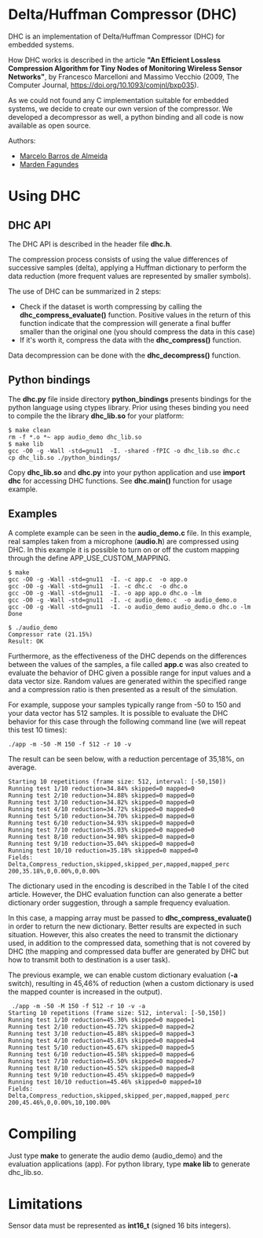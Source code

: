 # Delta/Huffman Compressor (DHC)

DHC is an implementation of Delta/Huffman Compressor (DHC) for embedded systems.

How DHC works is described in the article **"An Efficient Lossless Compression Algorithm for Tiny Nodes of Monitoring Wireless Sensor Networks"**, by Francesco Marcelloni and Massimo Vecchio (2009, The Computer Journal, https://doi.org/10.1093/comjnl/bxp035). 

As we could not found any C implementation suitable for embedded systems, we decide to create our own version of the compressor. We developed a decompressor as well, a python binding and all code is now available as open source. 

Authors:

- [Marcelo Barros de Almeida](mailto:marcelobarrosalmeida@gmail.com)
- [Marden Fagundes](mailto:maf_cadastro-github@yahoo.com)

# Using DHC

## DHC API
The DHC API is described in the header file **dhc.h**. 

The compression process consists of using the value differences of successive samples (delta), applying a Huffman dictionary to perform the data reduction (more frequent values are represented by smaller symbols).

The use of DHC can be summarized in 2 steps:

* Check if the dataset is worth compressing by calling the **dhc_compress_evaluate()** function. Positive values in the return of this function indicate that the compression will generate a final buffer smaller than the original one (you should compress the data in this case)
* If it's worth it, compress the data with the **dhc_compress()** function.

Data decompression can be done with the **dhc_decompress()** function.

## Python bindings

The **dhc.py** file inside directory **python_bindings** presents bindings for the python language using ctypes library.
Prior using theses binding you need to compile the the library **dhc_lib.so** for your platform:

```
$ make clean
rm -f *.o *~ app audio_demo dhc_lib.so
$ make lib
gcc -O0 -g -Wall -std=gnu11  -I. -shared -fPIC -o dhc_lib.so dhc.c
cp dhc_lib.so ./python_bindings/
```

Copy **dhc_lib.so** and **dhc.py** into your python application and use **import dhc** for accessing DHC functions. See **dhc.main()** function for usage example.

## Examples

A complete example can be seen in the **audio_demo.c** file. In this example, real samples taken from a microphone (**audio.h**) are compressed using DHC. In this example it is possible to turn on or off the custom mapping through the define APP_USE_CUSTOM_MAPPING.

```
$ make
gcc -O0 -g -Wall -std=gnu11  -I. -c app.c  -o app.o
gcc -O0 -g -Wall -std=gnu11  -I. -c dhc.c  -o dhc.o
gcc -O0 -g -Wall -std=gnu11  -I. -o app app.o dhc.o -lm 
gcc -O0 -g -Wall -std=gnu11  -I. -c audio_demo.c  -o audio_demo.o
gcc -O0 -g -Wall -std=gnu11  -I. -o audio_demo audio_demo.o dhc.o -lm
Done

$ ./audio_demo
Compressor rate (21.15%)
Result: OK
```

Furthermore, as the effectiveness of the DHC depends on the differences between the values of the samples, a file called **app.c** was also created to evaluate the behavior of DHC given a possible range for input values and a data vector size. Random values are generated within the specified range and a compression ratio is then presented as a result of the simulation.

For example, suppose your samples typically range from -50 to 150 and your data vector has 512 samples. It is possible to evaluate the DHC behavior for this case through the following command line (we will repeat this test 10 times):

```
./app -m -50 -M 150 -f 512 -r 10 -v
```

The result can be seen below, with a reduction percentage of 35,18%, on average.

```
Starting 10 repetitions (frame size: 512, interval: [-50,150])
Running test 1/10 reduction=34.84% skipped=0 mapped=0
Running test 2/10 reduction=34.88% skipped=0 mapped=0
Running test 3/10 reduction=34.82% skipped=0 mapped=0
Running test 4/10 reduction=34.72% skipped=0 mapped=0
Running test 5/10 reduction=34.70% skipped=0 mapped=0
Running test 6/10 reduction=34.93% skipped=0 mapped=0
Running test 7/10 reduction=35.03% skipped=0 mapped=0
Running test 8/10 reduction=34.98% skipped=0 mapped=0
Running test 9/10 reduction=35.04% skipped=0 mapped=0
Running test 10/10 reduction=35.18% skipped=0 mapped=0
Fields: Delta,Compress_reduction,skipped,skipped_per,mapped,mapped_perc
200,35.18%,0,0.00%,0,0.00%
```

The dictionary used in the encoding is described in the Table I of the cited article. However, the DHC evaluation function can also generate a better dictionary order suggestion, through a sample frequency evaluation. 

In this case, a mapping array must be passed to **dhc_compress_evaluate()** in order to return the new dictionary. Better results are expected in such situation. However, this also creates the need to transmit the dictionary used, in addition to the compressed data, something that is not covered by  DHC (the mapping and compressed data buffer are generated by DHC but how to transmit both to destination is a user task).

The previous example, we can enable custom dictionary evaluation (**-a** switch), resulting in 45,46% of reduction (when a custom dictionary is used the mapped counter is increased in the output).

```
 ./app -m -50 -M 150 -f 512 -r 10 -v -a
Starting 10 repetitions (frame size: 512, interval: [-50,150])
Running test 1/10 reduction=45.30% skipped=0 mapped=1
Running test 2/10 reduction=45.72% skipped=0 mapped=2
Running test 3/10 reduction=45.88% skipped=0 mapped=3
Running test 4/10 reduction=45.81% skipped=0 mapped=4
Running test 5/10 reduction=45.67% skipped=0 mapped=5
Running test 6/10 reduction=45.58% skipped=0 mapped=6
Running test 7/10 reduction=45.50% skipped=0 mapped=7
Running test 8/10 reduction=45.52% skipped=0 mapped=8
Running test 9/10 reduction=45.45% skipped=0 mapped=9
Running test 10/10 reduction=45.46% skipped=0 mapped=10
Fields: Delta,Compress_reduction,skipped,skipped_per,mapped,mapped_perc
200,45.46%,0,0.00%,10,100.00%
```

# Compiling

Just type **make** to generate the audio demo (audio_demo) and the evaluation applications (app). 
For python library, type **make lib** to generate dhc_lib.so. 

# Limitations

Sensor data must be represented as **int16_t** (signed 16 bits integers).


